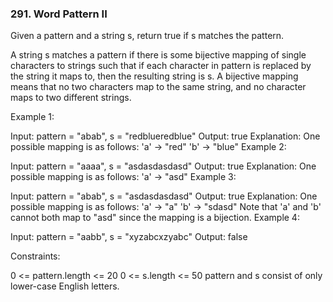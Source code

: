 ### 291. Word Pattern II

Given a pattern and a string s, return true if s matches the pattern.

A string s matches a pattern if there is some bijective mapping of single characters to strings such that if each character in pattern is replaced by the string it maps to, then the resulting string is s. A bijective mapping means that no two characters map to the same string, and no character maps to two different strings.

 

Example 1:

Input: pattern = "abab", s = "redblueredblue"
Output: true
Explanation: One possible mapping is as follows:
'a' -> "red"
'b' -> "blue"
Example 2:

Input: pattern = "aaaa", s = "asdasdasdasd"
Output: true
Explanation: One possible mapping is as follows:
'a' -> "asd"
Example 3:

Input: pattern = "abab", s = "asdasdasdasd"
Output: true
Explanation: One possible mapping is as follows:
'a' -> "a"
'b' -> "sdasd"
Note that 'a' and 'b' cannot both map to "asd" since the mapping is a bijection.
Example 4:

Input: pattern = "aabb", s = "xyzabcxzyabc"
Output: false
 

Constraints:

0 <= pattern.length <= 20
0 <= s.length <= 50
pattern and s consist of only lower-case English letters.